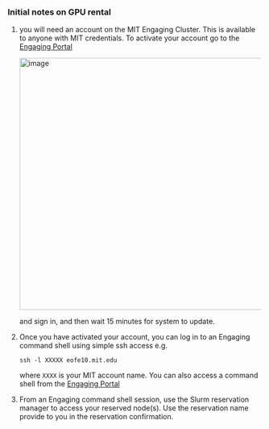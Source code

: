 ### Initial notes on GPU rental

1. you will need an account on the MIT Engaging Cluster. This is available to anyone with MIT credentials. To activate your account go to the [Engaging Portal](https://engaging-ood.mit.edu/)
   
   <img width="500" alt="image" src="https://github.com/user-attachments/assets/539ebab0-77ca-4204-9920-3fd1e345b3f8">

   and sign in, and then wait 15 minutes for system to update. 

2. Once you have activated your account, you can log in to an Engaging command shell using simple ssh access e.g.
   
      ```ssh -l XXXXX eofe10.mit.edu```

   where ```XXXX``` is your MIT account name. You can also access a command shell from the [Engaging Portal](https://engaging-ood.mit.edu/)

3. From an Engaging command shell session, use the Slurm reservation manager to access your reserved node(s). Use the reservation name provide to you in the reservation confirmation. 


